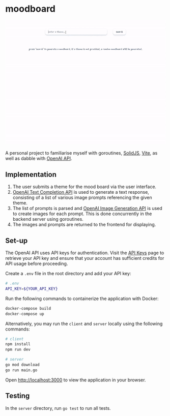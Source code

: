 # moodboard

![](https://github.com/felicepng/moodboard/blob/main/demo.gif)

A personal project to familiarise myself with goroutines, [SolidJS](https://www.solidjs.com), [Vite](https://vitejs.dev), as well as dabble with [OpenAI API](https://openai.com/blog/openai-api/).

## Implementation

1. The user submits a theme for the mood board via the user interface.
2. [OpenAI Text Completion API](https://beta.openai.com/docs/guides/completion) is used to generate a text response, consisting of a list of various image prompts referencing the given theme.
3. The list of prompts is parsed and [OpenAI Image Generation API](https://beta.openai.com/docs/guides/images) is used to create images for each prompt. This is done concurrently in the backend server using goroutines.
4. The images and prompts are returned to the frontend for displaying.

## Set-up

The OpenAI API uses API keys for authentication. Visit the [API Keys](https://beta.openai.com/account/api-keys) page to retrieve your API key and ensure that your account has sufficient credits for API usage before proceeding.

Create a `.env` file in the root directory and add your API key:

```bash
# .env
API_KEY=${YOUR_API_KEY}
```

Run the following commands to containerize the application with Docker:

```bash
docker-compose build
docker-compose up
```

Alternatively, you may run the `client` and `server` locally using the following commands:

```bash
# client
npm install
npm run dev
```

```bash
# server
go mod download
go run main.go
```

Open [http://localhost:3000](http://localhost:3000) to view the application in your browser.

## Testing

In the `server` directory, run `go test` to run all tests.
